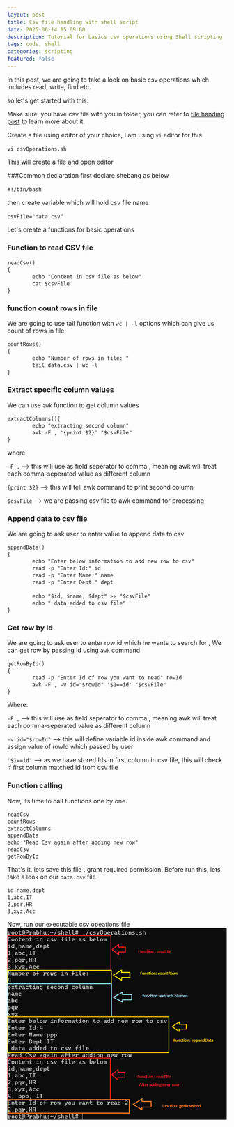 ```yaml
---
layout: post
title: Csv file handling with shell script
date: 2025-06-14 15:09:00
description: Tutorial for basics csv operations using Shell scripting
tags: code, shell
categories: scripting
featured: false
---
```


In this post, we are going to take a look on basic csv operations which includes read, write, find etc. 

so let's get started with this.

Make sure, you have csv file with you in folder, you can refer to [file handing post](https://prasadgavande.in/blog/2025/file-operations-with-shell-script/) to learn more about it.

Create a file using editor of your choice, I am using `vi` editor for this 

`vi csvOperations.sh`

This will create a file and open editor

###Common declaration
first declare shebang as below

`#!/bin/bash`

then create variable which will hold csv file name

`csvFile="data.csv"`

Let's create a functions for basic operations 

### Function to read CSV file
```
readCsv()
{
        echo "Content in csv file as below"
        cat $csvFile
}
```

### function count rows in file
We are going to use tail function with `wc | -l` options which can give us count of rows in file
```
countRows()
{
        echo "Number of rows in file: "
        tail data.csv | wc -l
}
```
### Extract specific column values
We can use `awk` function to get column values 

```
extractColumns(){
        echo "extracting second column"
        awk -F , '{print $2}' "$csvFile"
}
```
where:

  `-F ,` --> this will use as field seperator to comma , meaning awk will treat each comma-seperated value as different column
  
  `{print $2}` --> this will tell awk command to print second column
  
  `$csvFile` --> we are passing csv file to awk command for processing

### Append data to csv file
We are going to ask user to enter value to append data to csv

```
appendData()
{
        echo "Enter below information to add new row to csv"
        read -p "Enter Id:" id
        read -p "Enter Name:" name
        read -p "Enter Dept:" dept

        echo "$id, $name, $dept" >> "$csvFile"
        echo " data added to csv file"
}
```

### Get row by Id
We are going to ask user to enter row id which he wants to search for , We can get row by passing Id using `awk` command
```
getRowById()
{
        read -p "Enter Id of row you want to read" rowId
        awk -F , -v id="$rowId" '$1==id' "$csvFile"
}
```

Where:

`-F ,` --> this will use as field seperator to comma , meaning awk will treat each comma-seperated value as different column

`-v id="$rowId"` --> this will define variable id inside awk command and assign value of rowId which passed by user 

`'$1==id'` --> as we have stored Ids in first column in csv file, this will check if first column matched id from csv file

### Function calling
Now, its time to call functions one by one.
```
readCsv
countRows
extractColumns
appendData
echo "Read Csv again after adding new row"
readCsv
getRowById
```

That's it, lets save this file , grant required permission.
Before run this, lets take a look on our `data.csv` file

```
id,name,dept
1,abc,IT
2,pqr,HR
3,xyz,Acc
```

Now, run our executable csv opeations file
![Output](https://github.com/prasadrgavande/prasadgavande.github.io/blob/master/assets/img/4-Csv-file-handling-with-shell-script/output.png?raw=true)




  




